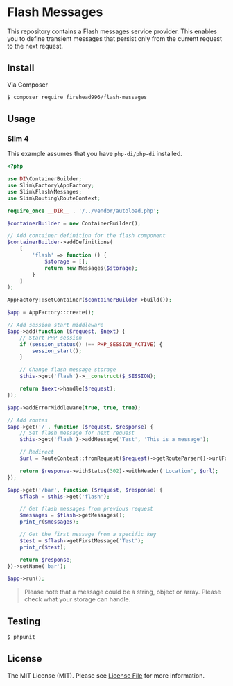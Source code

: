 # Flash Messages

This repository contains a Flash messages service provider. This enables you to define transient messages that persist only from the current request to the next request.

## Install

Via Composer

``` bash
$ composer require firehead996/flash-messages
```

## Usage

### Slim 4

This example assumes that you have `php-di/php-di` installed.

```php
<?php

use DI\ContainerBuilder;
use Slim\Factory\AppFactory;
use Slim\Flash\Messages;
use Slim\Routing\RouteContext;

require_once __DIR__ . '/../vendor/autoload.php';

$containerBuilder = new ContainerBuilder();

// Add container definition for the flash component
$containerBuilder->addDefinitions(
    [
        'flash' => function () {
            $storage = [];
            return new Messages($storage);
        }
    ]
);

AppFactory::setContainer($containerBuilder->build());

$app = AppFactory::create();

// Add session start middleware
$app->add(function ($request, $next) {
    // Start PHP session
    if (session_status() !== PHP_SESSION_ACTIVE) {
        session_start();
    }

    // Change flash message storage
    $this->get('flash')->__construct($_SESSION);

    return $next->handle($request);
});

$app->addErrorMiddleware(true, true, true);

// Add routes
$app->get('/', function ($request, $response) {
    // Set flash message for next request
    $this->get('flash')->addMessage('Test', 'This is a message');

    // Redirect
    $url = RouteContext::fromRequest($request)->getRouteParser()->urlFor('bar');

    return $response->withStatus(302)->withHeader('Location', $url);
});

$app->get('/bar', function ($request, $response) {
    $flash = $this->get('flash');

    // Get flash messages from previous request
    $messages = $flash->getMessages();
    print_r($messages);

    // Get the first message from a specific key
    $test = $flash->getFirstMessage('Test');
    print_r($test);

    return $response;
})->setName('bar');

$app->run();
```

> Please note that a message could be a string, object or array. Please check what your storage can handle.


## Testing

``` bash
$ phpunit
```

## License

The MIT License (MIT). Please see [License File](LICENSE.md) for more information.

